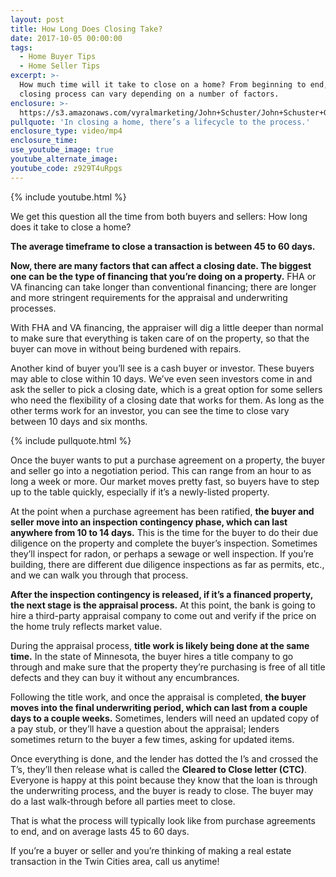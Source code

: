 ```yaml
---
layout: post
title: How Long Does Closing Take?
date: 2017-10-05 00:00:00
tags:
  - Home Buyer Tips
  - Home Seller Tips
excerpt: >-
  How much time will it take to close on a home? From beginning to end, the
  closing process can vary depending on a number of factors.
enclosure: >-
  https://s3.amazonaws.com/vyralmarketing/John+Schuster/John+Schuster+Group+Timeframe+of+closing+a+home.mp4
pullquote: 'In closing a home, there’s a lifecycle to the process.'
enclosure_type: video/mp4
enclosure_time:
use_youtube_image: true
youtube_alternate_image:
youtube_code: z929T4uRpgs
---
```



{% include youtube.html %}

We get this question all the time from both buyers and sellers: How long does it take to close a home?

**The average timeframe to close a transaction is between 45 to 60 days.**

**Now, there are many factors that can affect a closing date. The biggest one can be the type of financing that you’re doing on a property.** FHA or VA financing can take longer than conventional financing; there are longer and more stringent requirements for the appraisal and underwriting processes.

With FHA and VA financing, the appraiser will dig a little deeper than normal to make sure that everything is taken care of on the property, so that the buyer can move in without being burdened with repairs.

Another kind of buyer you’ll see is a cash buyer or investor. These buyers may able to close within 10 days. We’ve even seen investors come in and ask the seller to pick a closing date, which is a great option for some sellers who need the flexibility of a closing date that works for them. As long as the other terms work for an investor, you can see the time to close vary between 10 days and six months.

{% include pullquote.html %}

Once the buyer wants to put a purchase agreement on a property, the buyer and seller go into a negotiation period. This can range from an hour to as long a week or more. Our market moves pretty fast, so buyers have to step up to the table quickly, especially if it’s a newly-listed property.

At the point when a purchase agreement has been ratified, **the buyer and seller move into an inspection contingency phase, which can last anywhere from 10 to 14 days.** This is the time for the buyer to do their due diligence on the property and complete the buyer’s inspection. Sometimes they’ll inspect for radon, or perhaps a sewage or well inspection. If you’re building, there are different due diligence inspections as far as permits, etc., and we can walk you through that process.

**After the inspection contingency is released, if it’s a financed property, the next stage is the appraisal process.** At this point, the bank is going to hire a third-party appraisal company to come out and verify if the price on the home truly reflects market value.

During the appraisal process, **title work is likely being done at the same time.** In the state of Minnesota, the buyer hires a title company to go through and make sure that the property they’re purchasing is free of all title defects and they can buy it without any encumbrances.

Following the title work, and once the appraisal is completed, **the buyer moves into the final underwriting period, which can last from a couple days to a couple weeks.** Sometimes, lenders will need an updated copy of a pay stub, or they’ll have a question about the appraisal; lenders sometimes return to the buyer a few times, asking for updated items.

Once everything is done, and the lender has dotted the I’s and crossed the T’s, they’ll then release what is called the **Cleared to Close letter (CTC)**. Everyone is happy at this point because they know that the loan is through the underwriting process, and the buyer is ready to close. The buyer may do a last walk-through before all parties meet to close.

That is what the process will typically look like from purchase agreements to end, and on average lasts 45 to 60 days.

If you’re a buyer or seller and you’re thinking of making a real estate transaction in the Twin Cities area, call us anytime!